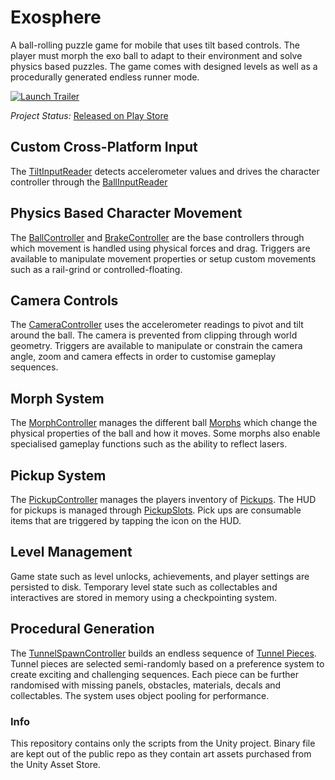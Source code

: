 # Exosphere

A ball-rolling puzzle game for mobile that uses tilt based controls. The player must morph the exo ball to adapt to their environment and solve physics based puzzles. The game comes with designed levels as well as a procedurally generated endless runner mode.

[![Launch Trailer](Assets/Screenshots/CalamityLevelShot.png?raw=true "Launch Trailer")](https://www.youtube.com/watch?v=v6KqbtJ24PE)

*Project Status:* [Released on Play Store](https://play.google.com/store/apps/details?id=trotterj.ExoSphere)

## Custom Cross-Platform Input
The [TiltInputReader](Assets/Scripts/Input/AmazeballTiltInput.cs) detects accelerometer values and drives the character controller through the [BallInputReader](Assets/Scripts/Ball/BallInputReader.cs)

## Physics Based Character Movement
The [BallController](Assets/Scripts/Ball/BallController.cs) and [BrakeController](Assets/Scripts/Ball/BrakeController.cs) are the base controllers through which movement is handled using physical forces and drag. Triggers are available to manipulate movement properties or setup custom movements such as a rail-grind or controlled-floating.

## Camera Controls
The [CameraController](Assets/Scripts/Camera/AmazeballCam.cs) uses the accelerometer readings to pivot and tilt around the ball. The camera is prevented from clipping through world geometry. Triggers are available to manipulate or constrain the camera angle, zoom and camera effects in order to customise gameplay sequences.

## Morph System
The [MorphController](Assets/Scripts/Transforms/TransformController.cs) manages the different ball [Morphs](Assets/Scripts/Transfroms/BallTransform.cs) which change the physical properties of the ball and how it moves. Some morphs also enable specialised gameplay functions such as the ability to reflect lasers.

## Pickup System
The [PickupController](Assets/Scripts/Pickups/PickupController.cs) manages the players inventory of [Pickups](Assets/Scripts/Pickups/Pickup.cs). The HUD for pickups is managed through [PickupSlots](Assets/Scripts/Pickups/PickupSlot.cs). Pick ups are consumable items that are triggered by tapping the icon on the HUD.

## Level Management
Game state such as level unlocks, achievements, and player settings are persisted to disk. Temporary level state such as collectables and interactives are stored in memory using a checkpointing system.

## Procedural Generation
The [TunnelSpawnController](Assets/Scripts/Tunnels/TunnelSpawnController.cs) builds an endless sequence of [Tunnel Pieces](Assets/Scripts/Tunnels/TunnelPiece.cs). Tunnel pieces are selected semi-randomly based on a preference system to create exciting and challenging sequences. Each piece can be further randomised with missing panels, obstacles, materials, decals and collectables. The system uses object pooling for performance.

### Info
This repository contains only the scripts from the Unity project. Binary file are kept out of the public repo as they contain art assets purchased from the Unity Asset Store.
